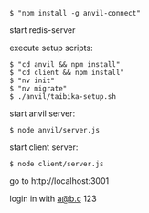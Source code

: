     $ "npm install -g anvil-connect"

start redis-server

execute setup scripts:

    $ "cd anvil && npm install"
    $ "cd client && npm install"
    $ "nv init"
    $ "nv migrate"
    $ ./anvil/taibika-setup.sh

start anvil server:

    $ node anvil/server.js

start client server:

    $ node client/server.js

go to http://localhost:3001

login in with a@b.c 123
